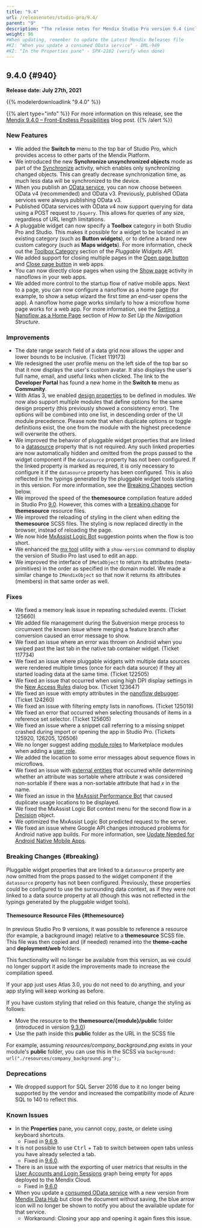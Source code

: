 ```yaml
---
title: "9.4"
url: /releasenotes/studio-pro/9.4/
parent: "9"
description: "The release notes for Mendix Studio Pro version 9.4 (including all patches) with details on new features, bug fixes, and known issues."
weight: 96
#When updating, remember to update the Latest Mendix Releases file
#KI: "When you update a consumed OData service" - DML-949
#KI: "In the Properties pane" - SPX-2102 (verify when done)
---
```


## 9.4.0 {#940}

**Release date: July 27th, 2021**

{{% modelerdownloadlink "9.4.0" %}}

{{% alert type="info" %}}
For more information on this release, see the [Mendix 9.4.0 – Front-Endless Possibilities](https://www.mendix.com/blog/mendix-9-4-0/) blog post.
{{% /alert %}}

### New Features

* We added the **Switch to** menu to the top bar of Studio Pro, which provides access to other parts of the Mendix Platform.
* We introduced the new **Synchronize unsynchronized objects** mode as part of the [Synchronize](/refguide/synchronize/) activity, which enables only synchronizing changed objects. This can greatly decrease synchronization time, as much less data will be synchronized to the device.
* When you publish an [OData service](/refguide/published-odata-services/), you can now choose between OData v4 (recommended) and OData v3. Previously, published OData services were always publishing OData v3.
* Published OData services with OData v4 now support querying for data using a POST request to `/$query`. This allows for queries of any size, regardless of URL length limitations.
* A pluggable widget can now specify a **Toolbox** category in both Studio Pro and Studio. This makes it possible for a widget to be located in an existing category (such as **Button widgets**), or to define a brand new custom category (such as **Maps widgets**). For more information, check out the [Toolbox Category](/apidocs-mxsdk/apidocs/pluggable-widgets/#toolbox-category) section of the *Pluggable Widgets API*.
* We added support for closing multiple pages in the [Open page button](/refguide/button-widgets/) and [Close page button](/refguide/button-widgets/) in web apps.
* You can now directly close pages when using the [Show page](/refguide/show-page/#close-pages) activity in nanoflows in your web apps.
* We added more control to the startup flow of native mobile apps. Next to a page, you can now configure a nanoflow as a home page (for example, to show a setup wizard the first time an end-user opens the app). A nanoflow home page works similarly to how a microflow home page works for a web app. For more information, see the [Setting a Nanoflow as a Home Page](/howto/general/setting-up-the-navigation-structure/#nanoflow-home-page) section of *How to Set Up the Navigation Structure*.

### Improvements

* The date range search field of a data grid now allows the upper and lower bounds to be inclusive. (Ticket 119173)
* We redesigned the user profile menu on the left side of the top bar so that it now displays the user's custom avatar. It also displays the user's full name, email, and useful links when clicked. The link to the **Developer Portal** has found a new home in the **Switch to** menu as **Community**.
* With Atlas 3, we enabled [design properties](/apidocs-mxsdk/apidocs/design-properties/#design-properties-definitions) to be defined in modules. We now also support multiple modules that define options for the same design property (this previously showed a consistency error). The options will be combined into one list, in descending order of the UI module precedence. Please note that when duplicate options or toggle definitions exist, the one from the module with the highest precedence will overwrite the others.
* We improved the behavior of pluggable widget properties that are linked to a [datasource](/apidocs-mxsdk/apidocs/pluggable-widgets-property-types/#datasource) property that is not required. Any such linked properties are now automatically hidden and omitted from the props passed to the widget component if the `datasource` property has not been configured. If the linked property is marked as required, it is only necessary to configure it if the `datasource` property has been configured. This is also reflected in the typings generated by the pluggable widget tools starting in this version. For more information, see the [Breaking Changes](#breaking) section below.
* We improved the speed of the **themesource** compilation feature added in Studio Pro [9.0](/releasenotes/studio-pro/9.0/#new-themesource-folder). However, this comes with a [breaking change](#themesource) for **themesource** resource files.
* We improved the reloading of styling in the client when editing the **themesource** SCSS files. The styling is now replaced directly in the browser, instead of reloading the page.
* We now hide [MxAssist Logic Bot](/refguide/mx-assist-logic-bot/) suggestion points when the flow is too short.
* We enhanced the [mx tool](/refguide/mx-command-line-tool/) utility with a `show-version` command to display the version of Studio Pro last used to edit an app.
* We improved the interface of `IMetaObject` to return its attributes (meta-primitives) in the order as specified in the domain model. We made a similar change to `IMendixObject` so that now it returns its attributes (members) in that same order as well.

### Fixes

* <a name="125660"></a>We fixed a memory leak issue in repeating scheduled events. (Ticket 125660)
* <a name="1190"></a>We added file management during the Subversion merge process to circumvent the known issue where merging a feature branch after conversion caused an error message to show.
* We fixed an issue where an error was thrown on Android when you swiped past the last tab in the native tab container widget. (Ticket 117734)
* We fixed an issue where pluggable widgets with multiple data sources were rendered multiple times (once for each data source) if they all started loading data at the same time. (Ticket 122505)
* We fixed an issue that occurred when using high DPI display settings in the [New Access Rules](/howto/security/create-a-secure-app/#production) dialog box. (Ticket 123647)
* We fixed an issue with empty attributes in the [nanoflow debugger](/howto/monitoring-troubleshooting/debug-microflows-and-nanoflows/). (Ticket 124260)
* We fixed an issue with filtering empty lists in nanoflows. (Ticket 125019)
* We fixed an error that occurred when selecting thousands of items in a reference set selector. (Ticket 125605)
* We fixed an issue where a snippet call referring to a missing snippet crashed during import or opening the app in Studio Pro. (Tickets 125920, 126205, 126506)
* We no longer suggest adding [module roles](/refguide/module-security/#module-role) to Marketplace modules when adding a [user role](/refguide/user-roles/).
* We added the location to some error messages about sequence flows in microflows.
* We fixed an issue with [external entities](/refguide/external-entities/) that occurred while determining whether an attribute was sortable where attribute *x* was considered non-sortable if there was a non-sortable attribute that had *x* in the name.
* We fixed an issue in the [MxAssist Performance Bot](/refguide/mx-assist-performance-bot/) that caused duplicate usage locations to be displayed.
* We fixed the MxAssist Logic Bot context menu for the second flow in a [Decision](/refguide/decisions/) object.
* We optimized the MxAssist Logic Bot predicted request to the server.
* We fixed an issue where Google API changes introduced problems for Android native app builds. For more information, see [Update Needed for Android Native Mobile Apps](https://www.mendix.com/blog/update-needed-for-android-native-mobile-apps/). 

### Breaking Changes {#breaking}

Pluggable widget properties that are linked to a `datasource` property are now omitted from the props passed to the widget component if the `datasource` property has not been configured. Previously, these properties could be configured to use the surrounding data context, as if they were not linked to a data source property at all (though this was not reflected in the typings generated by the pluggable widget tools).

#### Themesource Resource Files {#themesource}

In previous Studio Pro 9 versions, it was possible to reference a resource (for example, a background image) relative to a **themesource** SCSS file. This file was then copied and (if needed) renamed into the **theme-cache** and **deployment/web** folders.

This functionality will no longer be available from this version, as we could no longer support it aside the improvements made to increase the compilation speed.

If your app just uses Atlas 3.0, you do not need to do anything, and your app styling will keep working as before.

If you have custom styling that relied on this feature, change the styling as follows:

* Move the resource to the **themesource/{module}/public** folder (introduced in version [9.3.0](/releasenotes/studio-pro/9.3/))
* Use the path inside this **public** folder as the URL in the SCSS file

For example, assuming *resources/company_background.png* exists in your module's **public** folder, you can use this in the SCSS via `background: url("./resources/company_background.png");`.

### Deprecations

* We dropped support for SQL Server 2016 due to it no longer being supported by the vendor and increased the compatibility mode of Azure SQL to 140 to reflect this.

### Known Issues

* In the **Properties** pane, you cannot copy, paste, or delete using keyboard shortcuts.
	* Fixed in [9.6.9](/releasenotes/studio-pro/9.6/#2102).
* It is not possible to use <kbd>Ctrl</kbd> + <kbd>Tab</kbd> to switch between open tabs unless you have already selected a tab.
	* Fixed in [9.6.0](/releasenotes/studio-pro/9.6/#2036).
* There is an issue with the exporting of user metrics that results in the [User Accounts and Login Sessions](/developerportal/operate/trends-v4/#Trends-appmxruntimesessions) graph being empty for apps deployed to the Mendix Cloud.
	* Fixed in [9.6.0](/releasenotes/studio-pro/9.6/#315)
* When you update a [consumed OData service](/refguide/consumed-odata-service/) with a new version from [Mendix Data Hub](/data-hub/) but close the document without saving, the blue arrow icon will no longer be shown to notify you about the available update for that service.
	* Workaround: Closing your app and opening it again fixes this issue.
